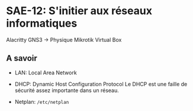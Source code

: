 # SAE-12: S'initier aux réseaux informatiques

Alacritty
GNS3 -> Physique Mikrotik
Virtual Box

## A savoir

- LAN: Local Area Network
- DHCP: Dynamic Host Configuration Protocol
  Le DHCP est une faille de sécurité assez importante dans un réseau.

- Netplan: `/etc/netplan`
